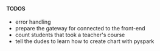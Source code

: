 #### TODOS


- error handling
- prepare the gateway for connected to the front-end
- count students that took a teacher's course
- tell the dudes to learn how to create chart with pyspark